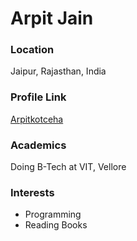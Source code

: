 # Arpit Jain

### Location

Jaipur, Rajasthan, India

### Profile Link

[Arpitkotceha](https://github.com/Arpitkotecha)

### Academics

Doing B-Tech at VIT, Vellore

### Interests

- Programming
- Reading Books
